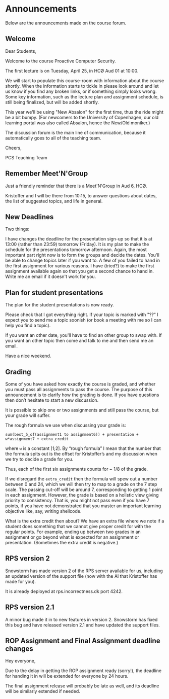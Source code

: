 # Announcements
Below are the announcements made on the course forum.


## Welcome
Dear Students,

Welcome to the course Proactive Computer Security.

The first lecture is on Tuesday, April 25, in HCØ Aud 01 at 10:00.

We will start to populate this course-room with information about the course shortly. When the information starts to tickle in please look around and let us know if you find any broken links, or if something simply looks wrong. Some key information, such as the lecture plan and assignment schedule, is still being finalized, but will be added shortly.

This year we'll be using "New Absalon" for the first time, thus the ride might be a bit bumpy. (For newcomers to the University of Copenhagen, our old learning portal was also called Absalon, hence the New/Old moniker.)

The discussion forum is the main line of communication, because it automatically goes to all of the teaching team.

Cheers,

PCS Teaching Team



## Remember Meet'N'Group
Just a friendly reminder that there is a Meet'N'Group in Aud 6, HCØ.

Kristoffer and I will be there from 10:15, to answer questions about dates, the list of suggested topics, and life in general.



## New Deadlines
Two things:

I have changes the deadline for the presentation sign-up so that it is at 13:00 (rather than 23:59) tomorrow (Friday). It is my plan to make the schedule for the presentations tomorrow afternoon. Again, the most important part right now is to form the groups and decide the dates. You'll be able to change topics later if you want to.
A few of you failed to hand in the first assignment for various reasons. I have (tried?) to make the first assignment available again so that you get a second chance to hand in. Write me an email if it doesn't work for you.


## Plan for student presentations
The plan for the student presentations is now ready.

Please check that I got everything right. If your topic is marked with "??" I expect you to send me a topic soonish (or book a meeting with me so I can help you find a topic).

If you want an other date, you'll have to find an other group to swap with. If you want an other topic then come and talk to me and then send me an email.

Have a nice weekend.


## Grading
Some of you have asked how exactly the course is graded, and whether you must pass all assignments to pass the course. The purpose of this announcement is to clarify how the grading is done. If you have questions then don’t hesitate to start a new discussion.

It is possible to skip one or two assignments and still pass the course, but your grade will suffer.

The rough formula we use when discussing your grade is:

    sum(best_5_of(assignment1 to assignment6)) + presentation + w*assignment7 + extra_credit

where `w` is a constant ]1;2]. By “rough formula” I mean that the number that the formula spits out is the offset for Kristoffer’s and my discussion when we try to decide a grade for you.

Thus, each of the first six assignments counts for ~ 1/8 of the grade.

If we disregard the `extra_credit` then the formula will spew out a number between 0 and 24, which we will then try to map to a grade on the 7 step scale. The passing cut-off will be around 7, corresponding to getting 1 point in each assignment. However, the grade is based on a holistic view giving priority to consistency. That is, you might not pass even if you have 7 points, if you have not demonstrated that you master an important learning objective like, say, writing shellcode.

What is the extra credit then about? We have an extra file where we note if a student does something that we cannot give proper credit for with the regular points. For example, ending up between two grades in an assignment or go beyond what is expected for an assignment or presentation. (Sometimes the extra credit is negative.)


## RPS version 2
Snowstorm has made version 2 of the RPS server available for us, including an updated version of the support file (now with the AI that Kristoffer has made for you).

It is already deployed at rps.incorrectness.dk port 4242.


## RPS version 2.1
A minor bug made it in to new features in version 2. Snowstorm has fixed this bug and have released version 2.1 and have updated the support files.


## ROP Assignment and Final Assignment deadline changes
Hey everyone,

Due to the delay in getting the ROP assignment ready (sorry!), the deadline for handing it in will be extended for everyone by 24 hours.

The final assignment release will probably be late as well, and its deadline will be similarly extended if needed.
